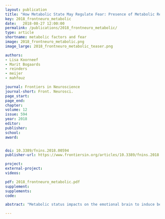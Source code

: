 ```yaml
---
layout: publication
title: "How Metabolic State May Regulate Fear: Presence of Metabolic Receptors in the Fear Circuitry"
key: 2018_frontneuro_metabolic
date:   2018-08-27 12:00:00
permalink: /publications/2018_frontneuro_metabolic/
type: article
shortname: metabolic factors and fear
image: 2018_frontneuro_metabolic.png
image_large: 2018_frontneuro_metabolic_teaser.png

authors:
- Lisa Koorneef
- Marit Bogaards
- reinders
- meijer
- mahfouz

journal: Frontiers in Neuroscience
journal-short: Front. Neurosci.
page_start:
page_end:
chapter:
volume: 12
issue: 594
year: 2018
editor:
publisher:
school:
award:


doi: 10.3389/fnins.2018.00594
publisher-url: https://www.frontiersin.org/articles/10.3389/fnins.2018.00594/full

project:
external-project:
videos:

pdf: 2018_frontneuro_metabolic.pdf
supplement:
supplements:
code:

abstract: "Metabolic status impacts on the emotional brain to induce behavior that maintains energy balance. While hunger suppresses the fear circuitry to promote explorative food-seeking behavior, satiety or obesity may increase fear to prevent unnecessary risk-taking. Here we aimed to unravel which metabolic factors, that transfer information about the acute and the chronic metabolic status, are of primary importance to regulate fear, and to identify their sites of action within fear-related brain regions. We performed a de novo analysis of central and peripheral metabolic factors that can penetrate the blood-brain barrier using genome-wide expression data across the mouse brain from the Allen Brain Atlas (ABA). The central fear circuitry, as defined by subnuclei of the amygdala, the afferent hippocampus, the medial prefrontal cortex and the efferent periaqueductal gray, was enriched with metabolic receptors. Some of their corresponding ligands were known to modulate fear (e.g., estrogen and thyroid hormones) while others had not been associated with fear before (e.g., glucagon, ACTH). Additionally, several of these enriched metabolic receptors were coexpressed with well-described fear-modulating genes (Crh, Crhr1, or Crhr2). Co-expression analysis of monoamine markers and metabolic receptors suggested that monoaminergic nuclei have differential sensitivity to metabolic alterations. Serotonergic neurons expressed a large number of metabolic receptors (e.g., estrogen receptors, fatty acid receptors), suggesting a wide responsivity to metabolic changes. The noradrenergic system seemed to be specifically sensitive to hypocretin/orexin modulation. Taken together, we identified a number of novel metabolic factors (glucagon, ACTH) that have the potential to modulate the fear response. We additionally propose novel cerebral targets for metabolic factors (e.g., thyroid hormones) that modulate fear, but of which the sites of action are (largely) unknown."

---
```

